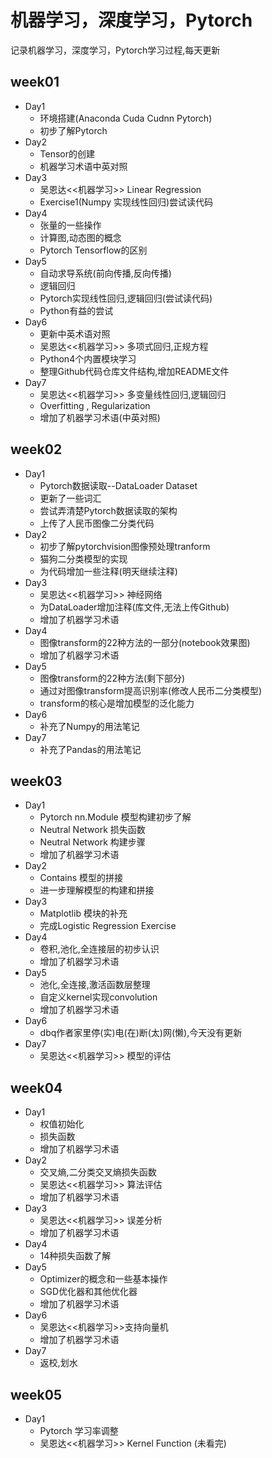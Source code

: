 # 机器学习，深度学习，Pytorch
记录机器学习，深度学习，Pytorch学习过程,每天更新
## week01
+ Day1 
   + 环境搭建(Anaconda Cuda Cudnn Pytorch)
   + 初步了解Pytorch
+ Day2
   + Tensor的创建
   + 机器学习术语中英对照
+ Day3
   + 吴恩达<<机器学习>> Linear Regression
   + Exercise1(Numpy 实现线性回归)尝试读代码
+ Day4
   + 张量的一些操作
   + 计算图,动态图的概念
   + Pytorch Tensorflow的区别
+ Day5
   + 自动求导系统(前向传播,反向传播)
   + 逻辑回归
   + Pytorch实现线性回归,逻辑回归(尝试读代码)
   + Python有益的尝试
+ Day6
   + 更新中英术语对照
   + 吴恩达<<机器学习>> 多项式回归,正规方程
   + Python4个内置模块学习
   + 整理Github代码仓库文件结构,增加README文件
+ Day7
   + 吴恩达<<机器学习>> 多变量线性回归,逻辑回归
   + Overfitting , Regularization
   + 增加了机器学习术语(中英对照)
## week02
+ Day1
   + Pytorch数据读取--DataLoader Dataset
   + 更新了一些词汇
   + 尝试弄清楚Pytorch数据读取的架构
   + 上传了人民币图像二分类代码
+ Day2
   + 初步了解pytorchvision图像预处理tranform
   + 猫狗二分类模型的实现
   + 为代码增加一些注释(明天继续注释)
+ Day3
   + 吴恩达<<机器学习>> 神经网络
   + 为DataLoader增加注释(库文件,无法上传Github)
   + 增加了机器学习术语
+ Day4
   + 图像transform的22种方法的一部分(notebook效果图)
   + 增加了机器学习术语
+ Day5
   + 图像transform的22种方法(剩下部分)
   + 通过对图像transform提高识别率(修改人民币二分类模型)
   + transform的核心是增加模型的泛化能力
+  Day6
   + 补充了Numpy的用法笔记
+ Day7
   + 补充了Pandas的用法笔记
## week03
+ Day1
   + Pytorch nn.Module 模型构建初步了解
   + Neutral Network 损失函数
   + Neutral Network  构建步骤
   + 增加了机器学习术语
+ Day2
   + Contains 模型的拼接
   + 进一步理解模型的构建和拼接
+ Day3
   + Matplotlib 模块的补充
   + 完成Logistic Regression Exercise
+ Day4
   + 卷积,池化,全连接层的初步认识
   + 增加了机器学习术语
+ Day5
   + 池化,全连接,激活函数层整理
   + 自定义kernel实现convolution
   + 增加了机器学习术语
+ Day6
   + dbq作者家里停(实)电(在)断(太)网(懒),今天没有更新
+ Day7
   + 吴恩达<<机器学习>> 模型的评估
## week04
+ Day1 
   + 权值初始化
   + 损失函数
   + 增加了机器学习术语
+ Day2
   +  交叉熵,二分类交叉熵损失函数
   +  吴恩达<<机器学习>> 算法评估
   + 增加了机器学习术语
+ Day3
   + 吴恩达<<机器学习>> 误差分析
   + 增加了机器学习术语
+ Day4
   + 14种损失函数了解
+ Day5
   + Optimizer的概念和一些基本操作
   + SGD优化器和其他优化器
   + 增加了机器学习术语
+ Day6
   + 吴恩达<<机器学习>>支持向量机
   + 增加了机器学习术语
+ Day7
   + 返校,划水
## week05
+ Day1
   + Pytorch 学习率调整
   + 吴恩达<<机器学习>> Kernel Function (未看完)